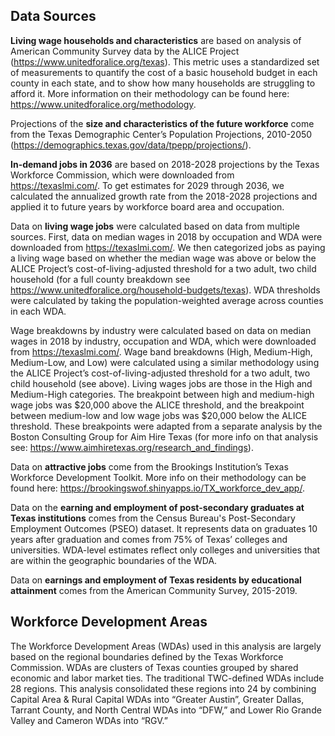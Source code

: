 ## Data Sources
**Living wage households and characteristics** are based on analysis of American Community Survey data by the ALICE Project (https://www.unitedforalice.org/texas). This metric uses a standardized set of measurements to quantify the cost of a basic household budget in each county in each state, and to show how many households are struggling to afford it. More information on their methodology can be found here: https://www.unitedforalice.org/methodology.

Projections of the **size and characteristics of the future workforce** come from the Texas Demographic Center’s Population Projections, 2010-2050 (https://demographics.texas.gov/data/tpepp/projections/). 

**In-demand jobs in 2036** are based on 2018-2028 projections by the Texas Workforce Commission, which were downloaded from https://texaslmi.com/. To get estimates for 2029 through 2036, we calculated the annualized growth rate from the 2018-2028 projections and applied it to future years by workforce board area and occupation.

Data on **living wage jobs** were calculated based on data from multiple sources. First, data on median wages in 2018 by occupation and WDA were downloaded from https://texaslmi.com/. We then categorized jobs as paying a living wage based on whether the median wage was above or below the ALICE Project’s cost-of-living-adjusted threshold for a two adult, two child household (for a full county breakdown see https://www.unitedforalice.org/household-budgets/texas). WDA thresholds were calculated by taking the population-weighted average across counties in each WDA.

Wage breakdowns by industry were calculated based on data on median wages in 2018 by industry, occupation and WDA, which were downloaded from https://texaslmi.com/. Wage band breakdowns (High, Medium-High, Medium-Low, and Low) were calculated using a similar methodology using the ALICE Project’s cost-of-living-adjusted threshold for a two adult, two child household (see above). Living wages jobs are those in the High and Medium-High categories. The breakpoint between high and medium-high wage jobs was $20,000 above the ALICE threshold, and the breakpoint between medium-low and low wage jobs was $20,000 below the ALICE threshold. These breakpoints were adapted from a separate analysis by the Boston Consulting Group for Aim Hire Texas (for more info on that analysis see: https://www.aimhiretexas.org/research_and_findings). 

Data on **attractive jobs** come from the Brookings Institution’s Texas Workforce Development Toolkit. More info on their methodology can be found here: https://brookingswof.shinyapps.io/TX_workforce_dev_app/.

Data on the **earning and employment of post-secondary graduates at Texas institutions** comes from the Census Bureau's Post-Secondary Employment Outcomes (PSEO) dataset. It represents data on graduates 10 years after graduation and comes from 75% of Texas’ colleges and universities. WDA-level estimates reflect only colleges and universities that are within the geographic boundaries of the WDA.

Data on **earnings and employment of Texas residents by educational attainment** comes from the American Community Survey, 2015-2019.

## Workforce Development Areas

The Workforce Development Areas (WDAs) used in this analysis are largely based on the regional boundaries defined by the Texas Workforce Commission. WDAs are clusters of Texas counties grouped by shared economic and labor market ties. The traditional TWC-defined WDAs include 28 regions. This analysis consolidated these regions into 24 by combining Capital Area & Rural Capital WDAs into “Greater Austin”, Greater Dallas, Tarrant County, and North Central WDAs into “DFW,” and Lower Rio Grande Valley and Cameron WDAs into “RGV.” 
